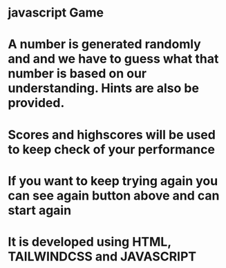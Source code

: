 # javascript Game

# A number is generated randomly and and we have to guess what that number is based on our understanding. Hints are also be provided.

# Scores and highscores will be used to keep check of your performance

# If you want to keep trying again you can see again button above and can start again

# It is developed using HTML, TAILWINDCSS and JAVASCRIPT
